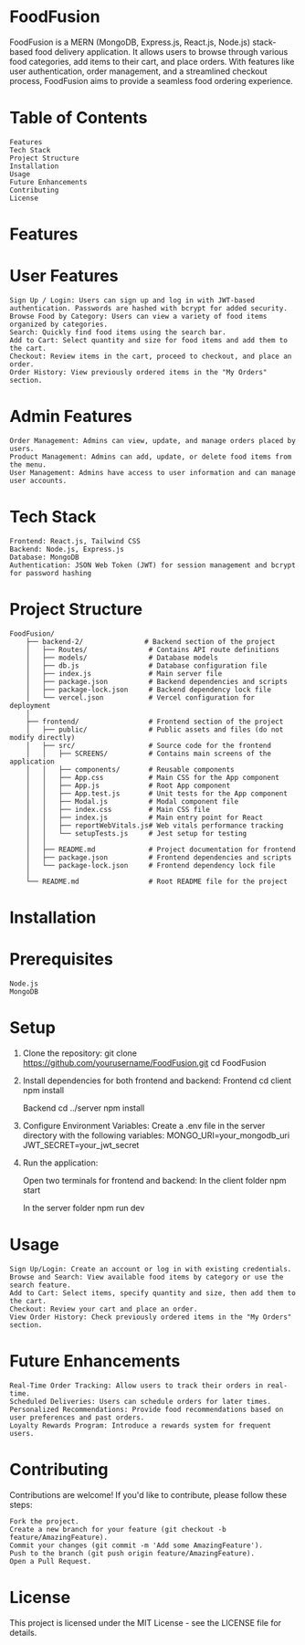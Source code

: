 # FoodFusion

FoodFusion is a MERN (MongoDB, Express.js, React.js, Node.js) stack-based food delivery application. It allows users to browse through various food categories, add items to their cart, and place orders. With features like user authentication, order management, and a streamlined checkout process, FoodFusion aims to provide a seamless food ordering experience.

# Table of Contents

    Features
    Tech Stack
    Project Structure
    Installation
    Usage
    Future Enhancements
    Contributing
    License

# Features

# User Features

    Sign Up / Login: Users can sign up and log in with JWT-based authentication. Passwords are hashed with bcrypt for added security.
    Browse Food by Category: Users can view a variety of food items organized by categories.
    Search: Quickly find food items using the search bar.
    Add to Cart: Select quantity and size for food items and add them to the cart.
    Checkout: Review items in the cart, proceed to checkout, and place an order.
    Order History: View previously ordered items in the "My Orders" section.

# Admin Features

    Order Management: Admins can view, update, and manage orders placed by users.
    Product Management: Admins can add, update, or delete food items from the menu.
    User Management: Admins have access to user information and can manage user accounts.

# Tech Stack

    Frontend: React.js, Tailwind CSS
    Backend: Node.js, Express.js
    Database: MongoDB
    Authentication: JSON Web Token (JWT) for session management and bcrypt for password hashing

# Project Structure


    FoodFusion/
        ├── backend-2/               # Backend section of the project
        │   ├── Routes/               # Contains API route definitions
        │   ├── models/               # Database models
        │   ├── db.js                 # Database configuration file
        │   ├── index.js              # Main server file
        │   ├── package.json          # Backend dependencies and scripts
        │   ├── package-lock.json     # Backend dependency lock file
        │   └── vercel.json           # Vercel configuration for deployment
        │
        ├── frontend/                 # Frontend section of the project
        │   ├── public/               # Public assets and files (do not modify directly)
        │   ├── src/                  # Source code for the frontend
        │   │   ├── SCREENS/          # Contains main screens of the application
        │   │   ├── components/       # Reusable components
        │   │   ├── App.css           # Main CSS for the App component
        │   │   ├── App.js            # Root App component
        │   │   ├── App.test.js       # Unit tests for the App component
        │   │   ├── Modal.js          # Modal component file
        │   │   ├── index.css         # Main CSS file
        │   │   ├── index.js          # Main entry point for React
        │   │   ├── reportWebVitals.js# Web vitals performance tracking
        │   │   └── setupTests.js     # Jest setup for testing
        │   │
        │   ├── README.md             # Project documentation for frontend
        │   ├── package.json          # Frontend dependencies and scripts
        │   └── package-lock.json     # Frontend dependency lock file
        │
        └── README.md                 # Root README file for the project


# Installation

# Prerequisites

    Node.js
    MongoDB

# Setup

1.  Clone the repository:
    git clone https://github.com/yourusername/FoodFusion.git
    cd FoodFusion

2. Install dependencies for both frontend and backend:
    Frontend
    cd client
    npm install

    Backend
    cd ../server
    npm install

3. Configure Environment Variables:
   Create a .env file in the server directory with the following variables:
   MONGO_URI=your_mongodb_uri
   JWT_SECRET=your_jwt_secret

4. Run the application:
   
   Open two terminals for frontend and backend:
   In the client folder
   npm start

   In the server folder
   npm run dev

# Usage

    Sign Up/Login: Create an account or log in with existing credentials.
    Browse and Search: View available food items by category or use the search feature.
    Add to Cart: Select items, specify quantity and size, then add them to the cart.
    Checkout: Review your cart and place an order.
    View Order History: Check previously ordered items in the "My Orders" section.

# Future Enhancements

    Real-Time Order Tracking: Allow users to track their orders in real-time.
    Scheduled Deliveries: Users can schedule orders for later times.
    Personalized Recommendations: Provide food recommendations based on user preferences and past orders.
    Loyalty Rewards Program: Introduce a rewards system for frequent users.

# Contributing

Contributions are welcome! If you'd like to contribute, please follow these steps:

    Fork the project.
    Create a new branch for your feature (git checkout -b feature/AmazingFeature).
    Commit your changes (git commit -m 'Add some AmazingFeature').
    Push to the branch (git push origin feature/AmazingFeature).
    Open a Pull Request.

# License

This project is licensed under the MIT License - see the LICENSE file for details.



    
